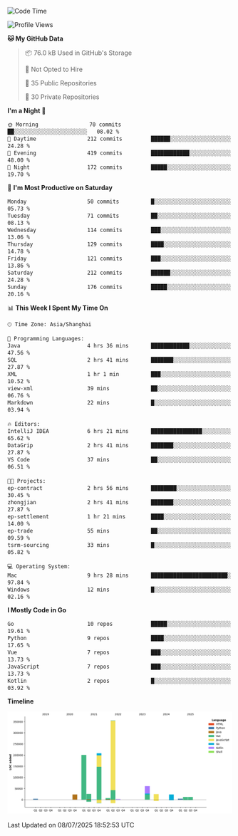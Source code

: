 <!--START_SECTION:waka-->
![Code Time](http://img.shields.io/badge/Code%20Time-4%2C262%20hrs%2042%20mins-blue)

![Profile Views](http://img.shields.io/badge/Profile%20Views-0-blue)

**🐱 My GitHub Data** 

> 📦 76.0 kB Used in GitHub's Storage 
 > 
> 🚫 Not Opted to Hire
 > 
> 📜 35 Public Repositories 
 > 
> 🔑 30 Private Repositories 
 > 
**I'm a Night 🦉** 

```text
🌞 Morning                70 commits          ██░░░░░░░░░░░░░░░░░░░░░░░   08.02 % 
🌆 Daytime                212 commits         ██████░░░░░░░░░░░░░░░░░░░   24.28 % 
🌃 Evening                419 commits         ████████████░░░░░░░░░░░░░   48.00 % 
🌙 Night                  172 commits         █████░░░░░░░░░░░░░░░░░░░░   19.70 % 
```
📅 **I'm Most Productive on Saturday** 

```text
Monday                   50 commits          █░░░░░░░░░░░░░░░░░░░░░░░░   05.73 % 
Tuesday                  71 commits          ██░░░░░░░░░░░░░░░░░░░░░░░   08.13 % 
Wednesday                114 commits         ███░░░░░░░░░░░░░░░░░░░░░░   13.06 % 
Thursday                 129 commits         ████░░░░░░░░░░░░░░░░░░░░░   14.78 % 
Friday                   121 commits         ███░░░░░░░░░░░░░░░░░░░░░░   13.86 % 
Saturday                 212 commits         ██████░░░░░░░░░░░░░░░░░░░   24.28 % 
Sunday                   176 commits         █████░░░░░░░░░░░░░░░░░░░░   20.16 % 
```


📊 **This Week I Spent My Time On** 

```text
🕑︎ Time Zone: Asia/Shanghai

💬 Programming Languages: 
Java                     4 hrs 36 mins       ████████████░░░░░░░░░░░░░   47.56 % 
SQL                      2 hrs 41 mins       ███████░░░░░░░░░░░░░░░░░░   27.87 % 
XML                      1 hr 1 min          ███░░░░░░░░░░░░░░░░░░░░░░   10.52 % 
view-xml                 39 mins             ██░░░░░░░░░░░░░░░░░░░░░░░   06.76 % 
Markdown                 22 mins             █░░░░░░░░░░░░░░░░░░░░░░░░   03.94 % 

🔥 Editors: 
IntelliJ IDEA            6 hrs 21 mins       ████████████████░░░░░░░░░   65.62 % 
DataGrip                 2 hrs 41 mins       ███████░░░░░░░░░░░░░░░░░░   27.87 % 
VS Code                  37 mins             ██░░░░░░░░░░░░░░░░░░░░░░░   06.51 % 

🐱‍💻 Projects: 
ep-contract              2 hrs 56 mins       ████████░░░░░░░░░░░░░░░░░   30.45 % 
zhongjian                2 hrs 41 mins       ███████░░░░░░░░░░░░░░░░░░   27.87 % 
ep-settlement            1 hr 21 mins        ████░░░░░░░░░░░░░░░░░░░░░   14.00 % 
ep-trade                 55 mins             ██░░░░░░░░░░░░░░░░░░░░░░░   09.59 % 
tsrm-sourcing            33 mins             █░░░░░░░░░░░░░░░░░░░░░░░░   05.82 % 

💻 Operating System: 
Mac                      9 hrs 28 mins       ████████████████████████░   97.84 % 
Windows                  12 mins             █░░░░░░░░░░░░░░░░░░░░░░░░   02.16 % 
```

**I Mostly Code in Go** 

```text
Go                       10 repos            █████░░░░░░░░░░░░░░░░░░░░   19.61 % 
Python                   9 repos             ████░░░░░░░░░░░░░░░░░░░░░   17.65 % 
Vue                      7 repos             ███░░░░░░░░░░░░░░░░░░░░░░   13.73 % 
JavaScript               7 repos             ███░░░░░░░░░░░░░░░░░░░░░░   13.73 % 
Kotlin                   2 repos             █░░░░░░░░░░░░░░░░░░░░░░░░   03.92 % 
```



**Timeline**

![Lines of Code chart](https://raw.githubusercontent.com/youtiaoguagua/youtiaoguagua/master/assets/bar_graph.png)


 Last Updated on 08/07/2025 18:52:53 UTC
<!--END_SECTION:waka-->